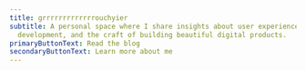 ```yaml
---
title: grrrrrrrrrrrrrouchyier
subtitle: A personal space where I share insights about user experience, web
  development, and the craft of building beautiful digital products.
primaryButtonText: Read the blog
secondaryButtonText: Learn more about me
---
```

